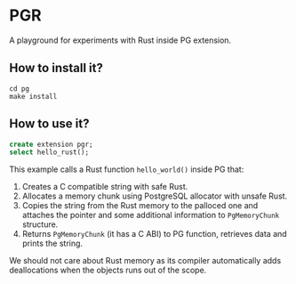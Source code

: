 # PGR

A playground for experiments with Rust inside PG extension.

## How to install it?

```
cd pg
make install
```

## How to use it?

```sql
create extension pgr;
select hello_rust();
```

This example calls a Rust function `hello_world()` inside PG that:

1. Creates a C compatible string with safe Rust.
1. Allocates a memory chunk using PostgreSQL allocator with unsafe Rust.
1. Copies the string from the Rust memory to the palloced one and attaches the pointer and some additional information to `PgMemoryChunk` structure.
1. Returns `PgMemoryChunk` (it has a C ABI) to PG function, retrieves data and prints the string.

We should not care about Rust memory as its compiler automatically adds deallocations when the objects runs out of the scope.
